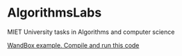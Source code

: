 # AlgorithmsLabs
MIET University tasks in Algorithms and computer science

[WandBox example. Compile and run this code](https://wandbox.org/permlink/l9FTw3HCBmejIidS)
